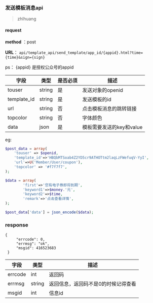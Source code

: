 ### 发送模板消息api
>zhlhuang

#### request

 **method** ：post
 
 **URL**： `api/template_api/send_template/app_id/{appid}.html?time={time}&sign={sign}`
 
ps： {appid} 是授权公众号的appid
 

字段 | 类型|是否必须|描述
---|---|---|---|
touser | string|是|发送对象的openid|
template_id |string|是|发送模板的id|
url|string|否|点击模板消息的跳转链接
topcolor|string|否|字体颜色
data|json|是|模板需要发送的key和value

eg:
```php
$post_data = array(
	'touser' => $openid,
	'template_id'=>'HBQbMTSoab4Z2YD5cr9ATHOTtm2laqLzFWefuqV-YyI',
	'url'=>U('Member/User/coupon'),
	'topcolor' => '#f7f7f7',
);

$data = array(
		'first'=>'您有电子券即将到期',
		'keyword1'=>$money.'元',
		'keyword2'=>$time,
		'remark'=>'点击查看详情',
);

$post_data['data'] = json_encode($data);
```

### response

```
{
     "errcode": 0,
     "errmsg": "ok",
     "msgid": 416523683
 }
```

字段 | 类型|描述
---|---|---
errcode | int|返回码
errmsg|string|返回信息，返回码不是0的时候记得查看
msgid|int|信息id

